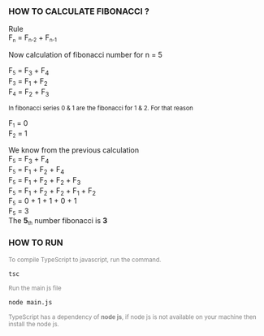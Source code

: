### HOW TO CALCULATE FIBONACCI ?

<p style="margin-top:0px;margin-bottom:0px;">Rule</p>
<p style="margin-top:0px;margin-bottom:0px;">F<sub><small>n</small></sub> = F<small><sub>n-2</sub></small> + F<small><sub>n-1</sub></small></p>

<p>Now calculation of fibonacci number for n = 5</p>
<p style="margin-top:0px;margin-bottom:0px;">F<small><sub>5</sub></small> = F<sub>3</sub> + F<sub>4</sub></p>
<p style="margin-top:0px;margin-bottom:0px;">F<small><sub>3</sub></small> = F<sub>1</sub> + F<sub>2</sub></p>
<p style="margin-top:0px;margin-bottom:0px;">F<small><sub>4</sub></small> = F<sub>2</sub> + F<sub>3</sub></p>

<small style="margin-top:0px;margin-bottom:0px;">In fibonacci series 0 & 1 are the fibonacci for 1 & 2. For that reason</small>

<p style="margin-bottom:0px;">F<small><sub>1</sub></small> = 0</p>
<p style="margin-top:0px;margin-bottom:0px;">F<small><sub>2</sub></small> = 1</p>

<p style="margin-bottom:0px;">We know from the previous calculation</p>
<p style="margin-top:0px;margin-bottom:0px;">F<small><sub>5</sub></small> = F<sub>3</sub> + F<sub>4</sub></p>
<p style="margin-top:0px;margin-bottom:0px;">F<small><sub>5</sub></small> = F<sub>1</sub> + F<sub>2</sub> + F<sub>4</sub></p>
<p style="margin-top:0px;margin-bottom:0px;">F<small><sub>5</sub></small> = F<sub>1</sub> + F<sub>2</sub> + F<sub>2</sub> + F<sub>3</sub></p>
<p style="margin-top:0px;margin-bottom:0px;">F<small><sub>5</sub></small> = F<sub>1</sub> + F<sub>2</sub> + F<sub>2</sub> + F<sub>1</sub> + F<sub>2</sub></p>
<p style="margin-top:0px;margin-bottom:0px;">F<small><sub>5</sub></small> = 0 + 1 + 1 + 0 + 1</p>
<p style="margin-top:0px;margin-bottom:0px;">F<small><sub>5</sub></small> = 3 </p>

<p style="margin-top:0px;margin-bottom:0px;">The <b>5</b><small><sub>th</sub></small> number fibonacci is <b>3</b></p>

### HOW TO RUN

<small style='color:gray'>To compile TypeScript to javascript, run the command.</small>

```diff
tsc
```

<small style='color:gray'>Run the main js file</small>

```diff
node main.js
```

<small style='color:gray'>
TypeScript has a dependency of <b>node js</b>, if node js is not available on your machine then install the node js.
</small>
